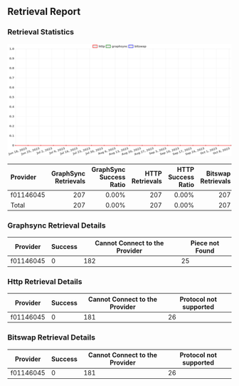## Retrieval Report
### Retrieval Statistics
<img src="https://raw.githubusercontent.com/data-preservation-programs/filplus-checker-assets/main/filecoin-project/filecoin-plus-large-datasets/issues/1648/1697373658643.png"/>

| Provider  | GraphSync Retrievals | GraphSync Success Ratio | HTTP Retrievals | HTTP Success Ratio | Bitswap Retrievals | Bitswap Success Ratio |
| :-------- | -------------------: | ----------------------: | --------------: | -----------------: | -----------------: | --------------------: |
| f01146045 |                  207 |                   0.00% |             207 |              0.00% |                207 |                 0.00% |
| Total     |                  207 |                   0.00% |             207 |              0.00% |                207 |                 0.00% |

### Graphsync Retrieval Details
| Provider  | Success | Cannot Connect to the Provider | Piece not Found |
| --------- | ------- | ------------------------------ | --------------- |
| f01146045 | 0       | 182                            | 25              |

### Http Retrieval Details
| Provider  | Success | Cannot Connect to the Provider | Protocol not supported |
| --------- | ------- | ------------------------------ | ---------------------- |
| f01146045 | 0       | 181                            | 26                     |

### Bitswap Retrieval Details
| Provider  | Success | Cannot Connect to the Provider | Protocol not supported |
| --------- | ------- | ------------------------------ | ---------------------- |
| f01146045 | 0       | 181                            | 26                     |
